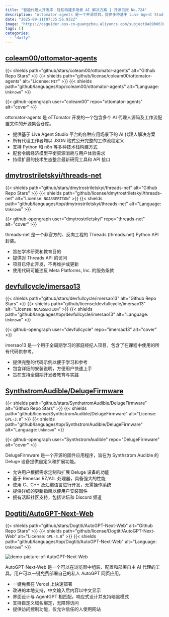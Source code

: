 ```yaml
---
title: "智能代理人开发库：轻松构建多场景 AI 解决方案 | 开源日报 No.724"
description: "ottomator-agents 是一个开源项目，提供多种基于 Live Agent Studio 平台的 AI 代理人解决方案，包含完整的工作流程定义 (以 JSON 格式)，支持多种技术栈 (如 Python 和 n8n)，并配备令牌经济模型以平衡资源消耗与用户体验，致力于整合最新的研究工具和 API 接口，持续扩展技术生态。"
date: "2025-09-11T07:35:56.932Z"
image: "https://osguider.oss-cn-guangzhou.aliyuncs.com/subject8a89b063d642849605dd3d09b9cc6649.png"
tags: []
categories:
  - "daily"
---
```


## [coleam00/ottomator-agents](https://github.com/coleam00/ottomator-agents)

{{< shields path="github/stars/coleam00/ottomator-agents" alt="Github Repo Stars" >}} {{< shields path="github/license/coleam00/ottomator-agents" alt="License: `MIT`" >}} {{< shields path="github/languages/top/coleam00/ottomator-agents" alt="Language: `Unknown`" >}}

{{< github-opengraph user="coleam00" repo="ottomator-agents" alt="cover" >}}

ottomator-agents 是 oTTomator 开发的一个包含多个 AI 代理人源码及工作流配置文件的开源集合仓库。

- 提供基于 Live Agent Studio 平台的各种应用场景下的 AI 代理人解决方案
- 所有代理工作者均以 JSON 格式公开完整的工作流程定义
- 支持 Python 和 n8n 等多种技术栈构建方式
- 配套令牌经济模型平衡资源消耗与用户体验需求
- 持续扩展的技术生态整合最新研究工具和 API 接口
  
## [dmytrostriletskyi/threads-net](https://github.com/dmytrostriletskyi/threads-net)

{{< shields path="github/stars/dmytrostriletskyi/threads-net" alt="Github Repo Stars" >}} {{< shields path="github/license/dmytrostriletskyi/threads-net" alt="License: `NOASSERTION`" >}} {{< shields path="github/languages/top/dmytrostriletskyi/threads-net" alt="Language: `Unknown`" >}}

{{< github-opengraph user="dmytrostriletskyi" repo="threads-net" alt="cover" >}}

threads-net 是一个非官方的、反向工程的 Threads (threads.net) Python API 封装。

- 旨在学术研究和教育目的
- 提供对 Threads API 的访问
- 项目已停止开发，不再维护或更新
- 使用代码可能违反 Meta Platforms, Inc. 的服务条款
  
## [devfullcycle/imersao13](https://github.com/devfullcycle/imersao13)

{{< shields path="github/stars/devfullcycle/imersao13" alt="Github Repo Stars" >}} {{< shields path="github/license/devfullcycle/imersao13" alt="License: `NOASSERTION`" >}} {{< shields path="github/languages/top/devfullcycle/imersao13" alt="Language: `Unknown`" >}}

{{< github-opengraph user="devfullcycle" repo="imersao13" alt="cover" >}}

imersao13 是一个用于全周期学习的家庭经纪人项目，包含了在课程中使用的所有代码供参考。

- 提供完整的代码示例以便于学习和参考
- 包含详细的安装说明，方便用户快速上手
- 旨在支持全周期开发者教育与实践
  
## [SynthstromAudible/DelugeFirmware](https://github.com/SynthstromAudible/DelugeFirmware)

{{< shields path="github/stars/SynthstromAudible/DelugeFirmware" alt="Github Repo Stars" >}} {{< shields path="github/license/SynthstromAudible/DelugeFirmware" alt="License: `GPL-3.0`" >}} {{< shields path="github/languages/top/SynthstromAudible/DelugeFirmware" alt="Language: `Unknown`" >}}

{{< github-opengraph user="SynthstromAudible" repo="DelugeFirmware" alt="cover" >}}

DelugeFirmware 是一个开源的固件应用程序，旨在为 Synthstrom Audible 的 Deluge 设备提供自定义和扩展功能。

- 允许用户根据需求定制和扩展 Deluge 设备的功能
- 基于 Renesas RZ/A1L 处理器，具备强大的性能
- 使用 C、C++ 及汇编语言进行开发，无需操作系统
- 提供详细的更新指南以便用户安装固件
- 拥有活跃社区支持，包括论坛和 Discord 频道
  
## [Dogtiti/AutoGPT-Next-Web](https://github.com/Dogtiti/AutoGPT-Next-Web)

{{< shields path="github/stars/Dogtiti/AutoGPT-Next-Web" alt="Github Repo Stars" >}} {{< shields path="github/license/Dogtiti/AutoGPT-Next-Web" alt="License: `GPL-3.0`" >}} {{< shields path="github/languages/top/Dogtiti/AutoGPT-Next-Web" alt="Language: `Unknown`" >}}

![demo-picture-of-AutoGPT-Next-Web](https://static.osguider.com/subject/github/Dogtiti/AutoGPT-Next-Web/a75929bdc3c992593a5c90cf2e8e088a.png)

AutoGPT-Next-Web 是一个可以在浏览器中组装、配置和部署自主 AI 代理的工具，用户可以一键免费部署自己的私人 AutoGPT 网页应用。

- 一键免费在 Vercel 上快速部署
- 改进的本地支持，中文输入后内容以中文显示
- 界面设计与 AgentGPT 相匹配，响应式设计并支持暗黑模式
- 支持自定义域名绑定，无障碍访问
- 提供访问控制功能，仅允许信任的人使用网站
  
